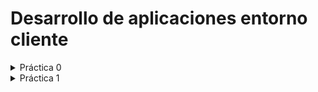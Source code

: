 # Desarrollo de aplicaciones entorno cliente
<details>
    <summary>Práctica 0</summary>
        https://github.com/antmug/DWEC/tree/main/P0
</details>
<details>
    <summary>Práctica 1</summary>
        https://github.com/antmug/DWEC/tree/main/Tema%201
</details>
